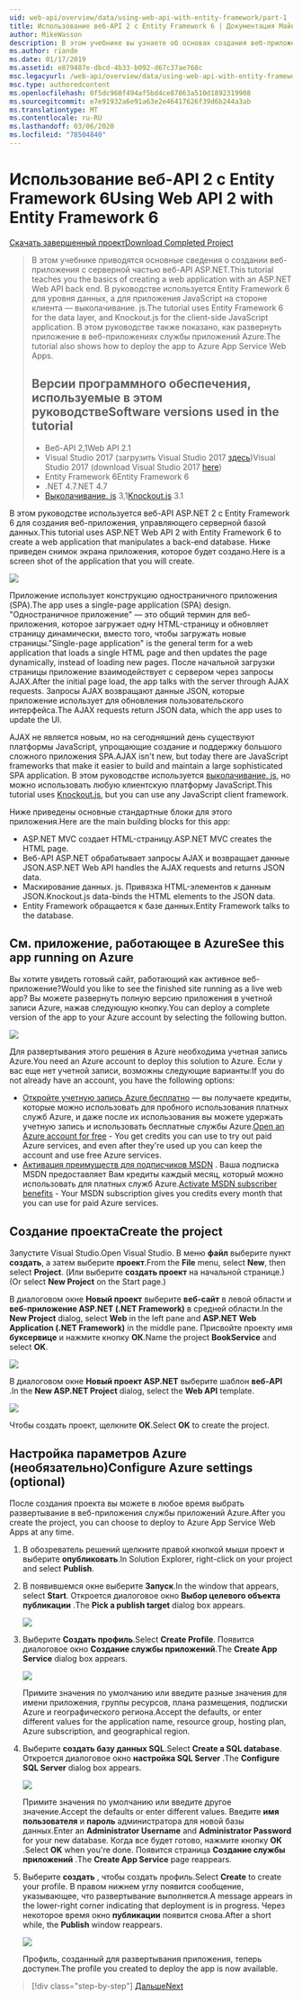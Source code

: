 ```yaml
---
uid: web-api/overview/data/using-web-api-with-entity-framework/part-1
title: Использование веб-API 2 с Entity Framework 6 | Документация Майкрософт
author: MikeWasson
description: В этом учебнике вы узнаете об основах создания веб-приложения с веб-API ASP.NET серверной частью. В руководстве используется Entity Framework 6 для макета данных...
ms.author: riande
ms.date: 01/17/2019
ms.assetid: e879487e-dbcd-4b33-b092-d67c37ae768c
msc.legacyurl: /web-api/overview/data/using-web-api-with-entity-framework/part-1
msc.type: authoredcontent
ms.openlocfilehash: 0f5dc960f494af5bd4ce87863a510d1892319908
ms.sourcegitcommit: e7e91932a6e91a63e2e46417626f39d6b244a3ab
ms.translationtype: MT
ms.contentlocale: ru-RU
ms.lasthandoff: 03/06/2020
ms.locfileid: "78504840"
---
```

# <a name="using-web-api-2-with-entity-framework-6"></a><span data-ttu-id="b23e7-104">Использование веб-API 2 с Entity Framework 6</span><span class="sxs-lookup"><span data-stu-id="b23e7-104">Using Web API 2 with Entity Framework 6</span></span>

[<span data-ttu-id="b23e7-105">Скачать завершенный проект</span><span class="sxs-lookup"><span data-stu-id="b23e7-105">Download Completed Project</span></span>](https://github.com/MikeWasson/BookService)

> <span data-ttu-id="b23e7-106">В этом учебнике приводятся основные сведения о создании веб-приложения с серверной частью веб-API ASP.NET.</span><span class="sxs-lookup"><span data-stu-id="b23e7-106">This tutorial teaches you the basics of creating a web application with an ASP.NET Web API back end.</span></span> <span data-ttu-id="b23e7-107">В руководстве используется Entity Framework 6 для уровня данных, а для приложения JavaScript на стороне клиента — выколачивание. js.</span><span class="sxs-lookup"><span data-stu-id="b23e7-107">The tutorial uses Entity Framework 6 for the data layer, and Knockout.js for the client-side JavaScript application.</span></span> <span data-ttu-id="b23e7-108">В этом руководстве также показано, как развернуть приложение в веб-приложениях службы приложений Azure.</span><span class="sxs-lookup"><span data-stu-id="b23e7-108">The tutorial also shows how to deploy the app to Azure App Service Web Apps.</span></span>
>
> ## <a name="software-versions-used-in-the-tutorial"></a><span data-ttu-id="b23e7-109">Версии программного обеспечения, используемые в этом руководстве</span><span class="sxs-lookup"><span data-stu-id="b23e7-109">Software versions used in the tutorial</span></span>
>
> - <span data-ttu-id="b23e7-110">Веб-API 2,1</span><span class="sxs-lookup"><span data-stu-id="b23e7-110">Web API 2.1</span></span>
> - <span data-ttu-id="b23e7-111">Visual Studio 2017 (загрузить Visual Studio 2017 [здесь](https://visualstudio.microsoft.com/downloads/?utm_medium=microsoft&utm_source=docs.microsoft.com&utm_campaign=button+cta&utm_content=download+vs2017))</span><span class="sxs-lookup"><span data-stu-id="b23e7-111">Visual Studio 2017 (download Visual Studio 2017 [here](https://visualstudio.microsoft.com/downloads/?utm_medium=microsoft&utm_source=docs.microsoft.com&utm_campaign=button+cta&utm_content=download+vs2017))</span></span>
> - <span data-ttu-id="b23e7-112">Entity Framework 6</span><span class="sxs-lookup"><span data-stu-id="b23e7-112">Entity Framework 6</span></span>
> - <span data-ttu-id="b23e7-113">.NET 4.7</span><span class="sxs-lookup"><span data-stu-id="b23e7-113">.NET 4.7</span></span>
> - <span data-ttu-id="b23e7-114">[Выколачивание. js](http://knockoutjs.com/) 3,1</span><span class="sxs-lookup"><span data-stu-id="b23e7-114">[Knockout.js](http://knockoutjs.com/) 3.1</span></span>

<span data-ttu-id="b23e7-115">В этом руководстве используется веб-API ASP.NET 2 с Entity Framework 6 для создания веб-приложения, управляющего серверной базой данных.</span><span class="sxs-lookup"><span data-stu-id="b23e7-115">This tutorial uses ASP.NET Web API 2 with Entity Framework 6 to create a web application that manipulates a back-end database.</span></span> <span data-ttu-id="b23e7-116">Ниже приведен снимок экрана приложения, которое будет создано.</span><span class="sxs-lookup"><span data-stu-id="b23e7-116">Here is a screen shot of the application that you will create.</span></span>

[![](part-1/_static/image2.png)](part-1/_static/image1.png)

<span data-ttu-id="b23e7-117">Приложение использует конструкцию одностраничного приложения (SPA).</span><span class="sxs-lookup"><span data-stu-id="b23e7-117">The app uses a single-page application (SPA) design.</span></span> <span data-ttu-id="b23e7-118">"Одностраничное приложение" — это общий термин для веб-приложения, которое загружает одну HTML-страницу и обновляет страницу динамически, вместо того, чтобы загружать новые страницы.</span><span class="sxs-lookup"><span data-stu-id="b23e7-118">"Single-page application" is the general term for a web application that loads a single HTML page and then updates the page dynamically, instead of loading new pages.</span></span> <span data-ttu-id="b23e7-119">После начальной загрузки страницы приложение взаимодействует с сервером через запросы AJAX.</span><span class="sxs-lookup"><span data-stu-id="b23e7-119">After the initial page load, the app talks with the server through AJAX requests.</span></span> <span data-ttu-id="b23e7-120">Запросы AJAX возвращают данные JSON, которые приложение использует для обновления пользовательского интерфейса.</span><span class="sxs-lookup"><span data-stu-id="b23e7-120">The AJAX requests return JSON data, which the app uses to update the UI.</span></span>

<span data-ttu-id="b23e7-121">AJAX не является новым, но на сегодняшний день существуют платформы JavaScript, упрощающие создание и поддержку большого сложного приложения SPA.</span><span class="sxs-lookup"><span data-stu-id="b23e7-121">AJAX isn't new, but today there are JavaScript frameworks that make it easier to build and maintain a large sophisticated SPA application.</span></span> <span data-ttu-id="b23e7-122">В этом руководстве используется [выколачивание. js](http://knockoutjs.com/), но можно использовать любую клиентскую платформу JavaScript.</span><span class="sxs-lookup"><span data-stu-id="b23e7-122">This tutorial uses [Knockout.js](http://knockoutjs.com/), but you can use any JavaScript client framework.</span></span>

<span data-ttu-id="b23e7-123">Ниже приведены основные стандартные блоки для этого приложения.</span><span class="sxs-lookup"><span data-stu-id="b23e7-123">Here are the main building blocks for this app:</span></span>

- <span data-ttu-id="b23e7-124">ASP.NET MVC создает HTML-страницу.</span><span class="sxs-lookup"><span data-stu-id="b23e7-124">ASP.NET MVC creates the HTML page.</span></span>
- <span data-ttu-id="b23e7-125">Веб-API ASP.NET обрабатывает запросы AJAX и возвращает данные JSON.</span><span class="sxs-lookup"><span data-stu-id="b23e7-125">ASP.NET Web API handles the AJAX requests and returns JSON data.</span></span>
- <span data-ttu-id="b23e7-126">Маскирование данных. js. Привязка HTML-элементов к данным JSON.</span><span class="sxs-lookup"><span data-stu-id="b23e7-126">Knockout.js data-binds the HTML elements to the JSON data.</span></span>
- <span data-ttu-id="b23e7-127">Entity Framework обращается к базе данных.</span><span class="sxs-lookup"><span data-stu-id="b23e7-127">Entity Framework talks to the database.</span></span>

## <a name="see-this-app-running-on-azure"></a><span data-ttu-id="b23e7-128">См. приложение, работающее в Azure</span><span class="sxs-lookup"><span data-stu-id="b23e7-128">See this app running on Azure</span></span>

<span data-ttu-id="b23e7-129">Вы хотите увидеть готовый сайт, работающий как активное веб-приложение?</span><span class="sxs-lookup"><span data-stu-id="b23e7-129">Would you like to see the finished site running as a live web app?</span></span> <span data-ttu-id="b23e7-130">Вы можете развернуть полную версию приложения в учетной записи Azure, нажав следующую кнопку.</span><span class="sxs-lookup"><span data-stu-id="b23e7-130">You can deploy a complete version of the app to your Azure account by selecting the following button.</span></span>

[![](http://azuredeploy.net/deploybutton.png)](https://azuredeploy.net/?WT.mc_id=deploy_azure_aspnet&repository=https://github.com/tfitzmac/BookService)

<span data-ttu-id="b23e7-131">Для развертывания этого решения в Azure необходима учетная запись Azure.</span><span class="sxs-lookup"><span data-stu-id="b23e7-131">You need an Azure account to deploy this solution to Azure.</span></span> <span data-ttu-id="b23e7-132">Если у вас еще нет учетной записи, возможны следующие варианты:</span><span class="sxs-lookup"><span data-stu-id="b23e7-132">If you do not already have an account, you have the following options:</span></span>

- <span data-ttu-id="b23e7-133">[Откройте учетную запись Azure бесплатно](https://azure.microsoft.com/pricing/free-trial/?WT.mc_id=A443DD604) — вы получаете кредиты, которые можно использовать для пробного использования платных служб Azure, и даже после их использования вы можете удержать учетную запись и использовать бесплатные службы Azure.</span><span class="sxs-lookup"><span data-stu-id="b23e7-133">[Open an Azure account for free](https://azure.microsoft.com/pricing/free-trial/?WT.mc_id=A443DD604) - You get credits you can use to try out paid Azure services, and even after they're used up you can keep the account and use free Azure services.</span></span>
- <span data-ttu-id="b23e7-134">[Активация преимуществ для подписчиков MSDN](https://azure.microsoft.com/pricing/member-offers/msdn-benefits-details/?WT.mc_id=A443DD604) . Ваша подписка MSDN предоставляет Вам кредиты каждый месяц, который можно использовать для платных служб Azure.</span><span class="sxs-lookup"><span data-stu-id="b23e7-134">[Activate MSDN subscriber benefits](https://azure.microsoft.com/pricing/member-offers/msdn-benefits-details/?WT.mc_id=A443DD604) - Your MSDN subscription gives you credits every month that you can use for paid Azure services.</span></span>

## <a name="create-the-project"></a><span data-ttu-id="b23e7-135">Создание проекта</span><span class="sxs-lookup"><span data-stu-id="b23e7-135">Create the project</span></span>

<span data-ttu-id="b23e7-136">Запустите Visual Studio.</span><span class="sxs-lookup"><span data-stu-id="b23e7-136">Open Visual Studio.</span></span> <span data-ttu-id="b23e7-137">В меню **файл** выберите пункт **создать**, а затем выберите **проект**.</span><span class="sxs-lookup"><span data-stu-id="b23e7-137">From the **File** menu, select **New**, then select **Project**.</span></span> <span data-ttu-id="b23e7-138">(Или выберите **создать проект** на начальной странице.)</span><span class="sxs-lookup"><span data-stu-id="b23e7-138">(Or select **New Project** on the Start page.)</span></span>

<span data-ttu-id="b23e7-139">В диалоговом окне **Новый проект** выберите **веб-сайт** в левой области и **веб-приложение ASP.NET (.NET Framework)** в средней области.</span><span class="sxs-lookup"><span data-stu-id="b23e7-139">In the **New Project** dialog, select **Web** in the left pane and **ASP.NET Web Application (.NET Framework)** in the middle pane.</span></span> <span data-ttu-id="b23e7-140">Присвойте проекту имя **буксервице** и нажмите кнопку **ОК**.</span><span class="sxs-lookup"><span data-stu-id="b23e7-140">Name the project **BookService** and select **OK**.</span></span>

[![](part-1/_static/image11.png)](part-1/_static/image11.png)

<span data-ttu-id="b23e7-141">В диалоговом окне **Новый проект ASP.NET** выберите шаблон **веб-API** .</span><span class="sxs-lookup"><span data-stu-id="b23e7-141">In the **New ASP.NET Project** dialog, select the **Web API** template.</span></span>

[![](part-1/_static/image12.png)](part-1/_static/image12.png)

<span data-ttu-id="b23e7-142">Чтобы создать проект, щелкните **ОК**.</span><span class="sxs-lookup"><span data-stu-id="b23e7-142">Select **OK** to create the project.</span></span>

## <a name="configure-azure-settings-optional"></a><span data-ttu-id="b23e7-143">Настройка параметров Azure (необязательно)</span><span class="sxs-lookup"><span data-stu-id="b23e7-143">Configure Azure settings (optional)</span></span>

<span data-ttu-id="b23e7-144">После создания проекта вы можете в любое время выбрать развертывание в веб-приложения службы приложений Azure.</span><span class="sxs-lookup"><span data-stu-id="b23e7-144">After you create the project, you can choose to deploy to Azure App Service Web Apps at any time.</span></span> 

1. <span data-ttu-id="b23e7-145">В обозреватель решений щелкните правой кнопкой мыши проект и выберите **опубликовать**.</span><span class="sxs-lookup"><span data-stu-id="b23e7-145">In Solution Explorer, right-click on your project and select **Publish**.</span></span>

2. <span data-ttu-id="b23e7-146">В появившемся окне выберите **Запуск**.</span><span class="sxs-lookup"><span data-stu-id="b23e7-146">In the window that appears, select **Start**.</span></span> <span data-ttu-id="b23e7-147">Откроется диалоговое окно **Выбор целевого объекта публикации** .</span><span class="sxs-lookup"><span data-stu-id="b23e7-147">The **Pick a publish target** dialog box appears.</span></span>

   [![](part-1/_static/image14.png)](part-1/_static/image14.png)

3. <span data-ttu-id="b23e7-148">Выберите **Создать профиль**.</span><span class="sxs-lookup"><span data-stu-id="b23e7-148">Select **Create Profile**.</span></span> <span data-ttu-id="b23e7-149">Появится диалоговое окно **Создание службы приложений**.</span><span class="sxs-lookup"><span data-stu-id="b23e7-149">The **Create App Service** dialog box appears.</span></span>

   [![](part-1/_static/image15.png)](part-1/_static/image15.png)

   <span data-ttu-id="b23e7-150">Примите значения по умолчанию или введите разные значения для имени приложения, группы ресурсов, плана размещения, подписки Azure и географического региона.</span><span class="sxs-lookup"><span data-stu-id="b23e7-150">Accept the defaults, or enter different values for the application name, resource group, hosting plan, Azure subscription, and geographical region.</span></span> 

4. <span data-ttu-id="b23e7-151">Выберите **создать базу данных SQL**.</span><span class="sxs-lookup"><span data-stu-id="b23e7-151">Select **Create a SQL database**.</span></span> <span data-ttu-id="b23e7-152">Откроется диалоговое окно **настройка SQL Server** .</span><span class="sxs-lookup"><span data-stu-id="b23e7-152">The **Configure SQL Server** dialog box appears.</span></span> 

   [![](part-1/_static/image16.png)](part-1/_static/image16.png)

   <span data-ttu-id="b23e7-153">Примите значения по умолчанию или введите другое значение.</span><span class="sxs-lookup"><span data-stu-id="b23e7-153">Accept the defaults or enter different values.</span></span> <span data-ttu-id="b23e7-154">Введите **имя пользователя** и **пароль** администратора для новой базы данных.</span><span class="sxs-lookup"><span data-stu-id="b23e7-154">Enter an **Administrator Username** and **Administrator Password** for your new database.</span></span> <span data-ttu-id="b23e7-155">Когда все будет готово, нажмите кнопку **ОК** .</span><span class="sxs-lookup"><span data-stu-id="b23e7-155">Select **OK** when you're done.</span></span> <span data-ttu-id="b23e7-156">Появится страница **Создание службы приложений** .</span><span class="sxs-lookup"><span data-stu-id="b23e7-156">The **Create App Service** page reappears.</span></span>

5. <span data-ttu-id="b23e7-157">Выберите **создать** , чтобы создать профиль.</span><span class="sxs-lookup"><span data-stu-id="b23e7-157">Select **Create** to create your profile.</span></span> <span data-ttu-id="b23e7-158">В правом нижнем углу появится сообщение, указывающее, что развертывание выполняется.</span><span class="sxs-lookup"><span data-stu-id="b23e7-158">A message appears in the lower-right corner indicating that deployment is in progress.</span></span> <span data-ttu-id="b23e7-159">Через некоторое время окно **публикации** появится снова.</span><span class="sxs-lookup"><span data-stu-id="b23e7-159">After a short while, the **Publish** window reappears.</span></span>

    [![](part-1/_static/image17.png)](part-1/_static/image17.png)
   
    <span data-ttu-id="b23e7-160">Профиль, созданный для развертывания приложения, теперь доступен.</span><span class="sxs-lookup"><span data-stu-id="b23e7-160">The profile you created to deploy the app is now available.</span></span> 

> [!div class="step-by-step"]
> [<span data-ttu-id="b23e7-161">Дальше</span><span class="sxs-lookup"><span data-stu-id="b23e7-161">Next</span></span>](part-2.md)
